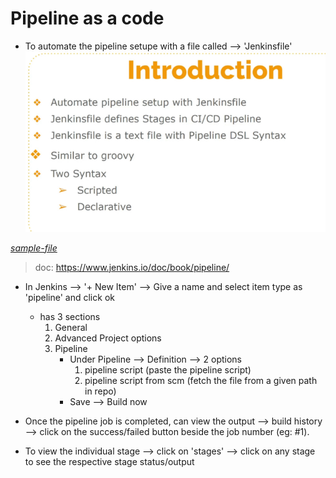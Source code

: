 # Pipeline as a code

* To automate the pipeline setupe with a file called --> 'Jenkinsfile'
    ![paac-intro](paac-intro.png)

[_sample-file_](Jenkinsfile)
> doc: https://www.jenkins.io/doc/book/pipeline/

* In Jenkins --> '+ New Item' --> Give a name and select item type as 'pipeline' and click ok
    - has 3 sections
        1. General
        2. Advanced Project options
        3. Pipeline
            - Under Pipeline --> Definition --> 2 options
                1. pipeline script (paste the pipeline script)
                2. pipeline script from scm (fetch the file from a given path in repo)
            - Save --> Build now

* Once the pipeline job is completed, can view the output --> build history --> click on the success/failed button beside the job number (eg: #1).

* To view the individual stage --> click on 'stages' --> click on any stage to see the respective stage status/output